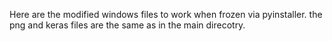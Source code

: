 Here are the modified windows files to work when frozen via pyinstaller. the png and keras files are the same as in the main direcotry. 
